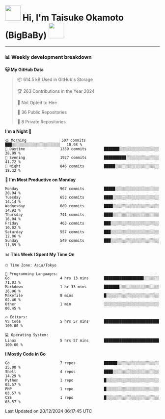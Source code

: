 <!-- Title -->
<h1>
    <img src="https://media.tenor.com/TlyRveJkgo4AAAAi/cloud-cloud-strife.gif" width="50"/> 
    Hi, I'm Taisuke Okamoto (BigBaBy) 
    <img src="https://media.tenor.com/TlyRveJkgo4AAAAi/cloud-cloud-strife.gif" width="50"/>
</h1>

---

<h3> 📊 Weekly development breakdown </h3>
<!-- waka-readme-stats -->

<!--START_SECTION:waka-->
**🐱 My GitHub Data** 

> 📦 614.5 kB Used in GitHub's Storage 
 > 
> 🏆 263 Contributions in the Year 2024
 > 
> 🚫 Not Opted to Hire
 > 
> 📜 36 Public Repositories 
 > 
> 🔑 8 Private Repositories 
 > 
**I'm a Night 🦉** 

```text
🌞 Morning                507 commits         ███░░░░░░░░░░░░░░░░░░░░░░   10.98 % 
🌆 Daytime                1339 commits        ███████░░░░░░░░░░░░░░░░░░   28.99 % 
🌃 Evening                1927 commits        ██████████░░░░░░░░░░░░░░░   41.72 % 
🌙 Night                  846 commits         █████░░░░░░░░░░░░░░░░░░░░   18.32 % 
```
📅 **I'm Most Productive on Monday** 

```text
Monday                   967 commits         █████░░░░░░░░░░░░░░░░░░░░   20.94 % 
Tuesday                  653 commits         ████░░░░░░░░░░░░░░░░░░░░░   14.14 % 
Wednesday                689 commits         ████░░░░░░░░░░░░░░░░░░░░░   14.92 % 
Thursday                 741 commits         ████░░░░░░░░░░░░░░░░░░░░░   16.04 % 
Friday                   463 commits         ███░░░░░░░░░░░░░░░░░░░░░░   10.02 % 
Saturday                 557 commits         ███░░░░░░░░░░░░░░░░░░░░░░   12.06 % 
Sunday                   549 commits         ███░░░░░░░░░░░░░░░░░░░░░░   11.89 % 
```


📊 **This Week I Spent My Time On** 

```text
🕑︎ Time Zone: Asia/Tokyo

💬 Programming Languages: 
Go                       4 hrs 13 mins       ██████████████████░░░░░░░   71.03 % 
Markdown                 1 hr 33 mins        ███████░░░░░░░░░░░░░░░░░░   26.06 % 
Makefile                 8 mins              █░░░░░░░░░░░░░░░░░░░░░░░░   02.46 % 
Other                    1 min               ░░░░░░░░░░░░░░░░░░░░░░░░░   00.45 % 

🔥 Editors: 
VS Code                  5 hrs 57 mins       █████████████████████████   100.00 % 

💻 Operating System: 
Linux                    5 hrs 57 mins       █████████████████████████   100.00 % 
```

**I Mostly Code in Go** 

```text
Go                       7 repos             ██████░░░░░░░░░░░░░░░░░░░   25.00 % 
Shell                    4 repos             ████░░░░░░░░░░░░░░░░░░░░░   14.29 % 
Python                   1 repo              █░░░░░░░░░░░░░░░░░░░░░░░░   03.57 % 
PHP                      1 repo              █░░░░░░░░░░░░░░░░░░░░░░░░   03.57 % 
CSS                      1 repo              █░░░░░░░░░░░░░░░░░░░░░░░░   03.57 % 
```




 Last Updated on 20/12/2024 06:17:45 UTC
<!--END_SECTION:waka-->

